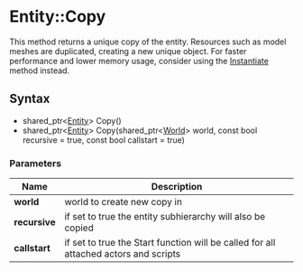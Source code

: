 # Entity::Copy #
This method returns a unique copy of the entity. Resources such as model meshes are duplicated, creating a new unique object. For faster performance and lower memory usage, consider using the [Instantiate](Entity_Instantiate.md) method instead.

## Syntax ##
- shared_ptr<[Entity](Entity_32f.md)\> Copy()
- shared_ptr<[Entity](Entity_32f.md)\> Copy(shared_ptr<[World](World.md)> world, const bool recursive = true, const bool callstart = true)

### Parameters ###
| Name | Description |
| --- | --- |
| **world** | world to create new copy in | 
| **recursive** | if set to true the entity subhierarchy will also be copied |
| **callstart** | if set to true the Start function will be called for all attached actors and scripts |